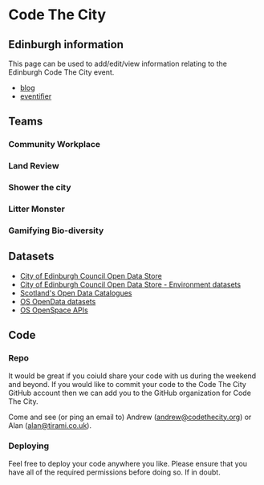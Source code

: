 # Code The City

## Edinburgh information

This page can be used to add/edit/view information relating to the Edinburgh Code The City event.

* [blog](http://codethecity.tumblr.com/)
* [eventifier](http://eventifier.com/event/codethecity-4-the-environment/livewall)


## Teams

### Community Workplace

### Land Review

### Shower the city

### Litter Monster

### Gamifying Bio-diversity



## Datasets

* [City of Edinburgh Council Open Data Store](http://www.edinburghopendata.info/)
* [City of Edinburgh Council Open Data Store - Environment datasets](http://www.edinburghopendata.info/group/environment)
* [Scotland's Open Data Catalogues](http://okfnscot.github.io/open-data-scotland/)
* [OS OpenData datasets](http://www.ordnancesurvey.co.uk/business-and-government/products/opendata-products-grid.html)
* [OS OpenSpace APIs](http://www.ordnancesurvey.co.uk/business-and-government/products/os-openspace/index.html)

## Code

### Repo

It would be great if you coiuld share your code with us during the weekend and beyond. If you would like to commit your code to the Code The City GitHub account then we can add you to the GitHub organization for Code The City.

Come and see (or ping an email to) Andrew (andrew@codethecity.org) or Alan (alan@tirami.co.uk).

### Deploying

Feel free to deploy your code anywhere you like. Please ensure that you have all of the required permissions before doing so. If in doubt.
